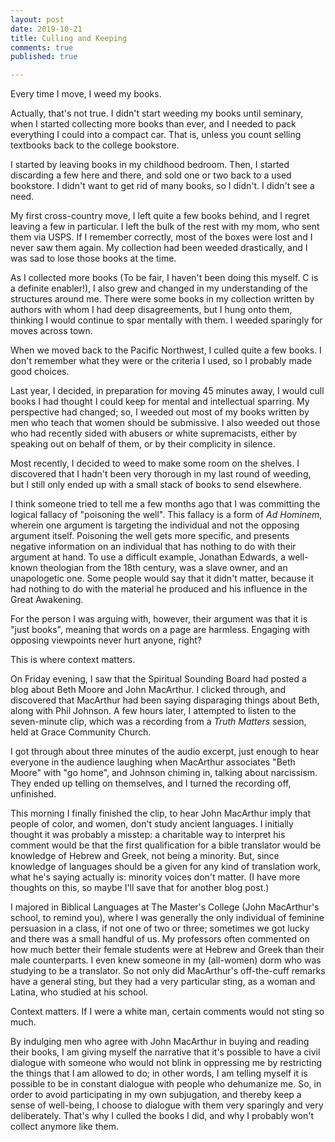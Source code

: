 ```yaml
---
layout: post
date: 2019-10-21
title: Culling and Keeping
comments: true
published: true

---
```


Every time I move, I weed my books. 

Actually, that's not true. I didn't start weeding my books until seminary, when I started collecting more books than ever, and I needed to pack everything I could into a compact car. That is, unless you count selling textbooks back to the college bookstore.

I started by leaving books in my childhood bedroom. Then, I started discarding a few here and there, and sold one or two back to a used bookstore. I didn't want to get rid of many books, so I didn't. I didn't see a need. 

My first cross-country move, I left quite a few books behind, and I regret leaving a few in particular. I left the bulk of the rest with my mom, who sent them via USPS. If I remember correctly, most of the boxes were lost and I never saw them again. My collection had been weeded drastically, and I was sad to lose those books at the time. 

As I collected more books (To be fair, I haven't been doing this myself. C is a definite enabler!), I also grew and changed in my understanding of the structures around me. There were some books in my collection written by authors with whom I had deep disagreements, but I hung onto them, thinking I would continue to spar mentally with them. I weeded sparingly for moves across town.

When we moved back to the Pacific Northwest, I culled quite a few books. I don't remember what they were or the criteria I used, so I probably made good choices. 

Last year, I decided, in preparation for moving 45 minutes away, I would cull books I had thought I could keep for mental and intellectual sparring. My perspective had changed; so, I weeded out most of my books written by men who teach that women should be submissive. I also weeded out those who had recently sided with abusers or white supremacists, either by speaking out on behalf of them, or by their complicity in silence. 

Most recently, I decided to weed to make some room on the shelves. I discovered that I hadn't been very thorough in my last round of weeding, but I still only ended up with a small stack of books to send elsewhere. 

I think someone tried to tell me a few months ago that I was committing the logical fallacy of "poisoning the well". This fallacy is a form of _Ad Hominem_, wherein one argument is targeting the individual and not the opposing argument itself. Poisoning the well gets more specific, and presents negative information on an individual that has nothing to do with their argument at hand. To use a difficult example, Jonathan Edwards, a well-known theologian from the 18th century, was a slave owner, and an unapologetic one. Some people would say that it didn't matter, because it had nothing to do with the material he produced and his influence in the Great Awakening. 

For the person I was arguing with, however, their argument was that it is "just books", meaning that words on a page are harmless. Engaging with opposing viewpoints never hurt anyone, right? 

This is where context matters.

On Friday evening, I saw that the Spiritual Sounding Board had posted a blog about Beth Moore and John MacArthur. I clicked through, and discovered that MacArthur had been saying disparaging things about Beth, along with Phil Johnson. A few hours later, I attempted to listen to the seven-minute clip, which was a recording from a _Truth Matters_ session, held at Grace Community Church.

I got through about three minutes of the audio excerpt, just enough to hear everyone in the audience laughing when MacArthur associates "Beth Moore" with "go home", and Johnson chiming in, talking about narcissism. They ended up telling on themselves, and I turned the recording off, unfinished.

This morning I finally finished the clip, to hear John MacArthur imply that people of color, and women, don't study ancient languages. I initially thought it was probably a misstep: a charitable way to interpret his comment would be that the first qualification for a bible translator would be knowledge of Hebrew and Greek, not being a minority. But, since knowledge of languages should be a given for any kind of translation work, what he's saying actually is: minority voices don't matter. (I have more thoughts on this, so maybe I'll save that for another blog post.)

I majored in Biblical Languages at The Master's College (John MacArthur's school, to remind you), where I was generally the only individual of feminine persuasion in a class, if not one of two or three; sometimes we got lucky and there was a small handful of us. My professors often commented on how much better their female students were at Hebrew and Greek than their male counterparts. I even knew someone in my (all-women) dorm who was studying to be a translator. So not only did MacArthur's off-the-cuff remarks have a general sting, but they had a very particular sting, as a woman and Latina, who studied at his school.

Context matters. If I were a white man, certain comments would not sting so much.

By indulging men who agree with John MacArthur in buying and reading their books, I am giving myself the narrative that it's possible to have a civil dialogue with someone who would not blink in oppressing me by restricting the things that I am allowed to do; in other words, I am telling myself it is possible to be in constant dialogue with people who dehumanize me. So, in order to avoid participating in my own subjugation, and thereby keep a sense of well-being, I choose to dialogue with them very sparingly and very deliberately. That's why I culled the books I did, and why I probably won't collect anymore like them. 












